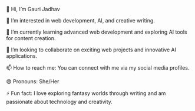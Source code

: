 👋 Hi, I’m Gauri Jadhav

👀 I’m interested in web development, AI, and creative writing.

🌱 I’m currently learning advanced web development and exploring AI tools for content creation.

💞️ I’m looking to collaborate on exciting web projects and innovative AI applications.

📫 How to reach me: You can connect with me via my social media profiles.

😄 Pronouns: She/Her

⚡ Fun fact: I love exploring fantasy worlds through writing and am passionate about technology and creativity.

<!---
Gauu123/Gauu123 is a ✨ special ✨ repository because its `README.md` (this file) appears on your GitHub profile.
You can click the Preview link to take a look at your changes.
--->
